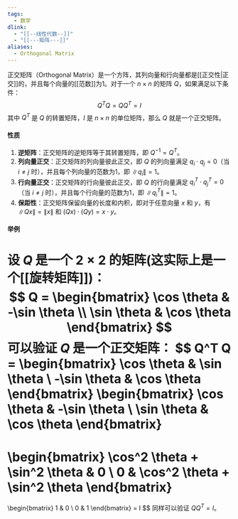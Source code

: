 ```yaml
---
tags:
  - 数学
dlink:
  - "[[--线性代数--]]"
  - "[[---矩阵---]]"
aliases:
  - Orthogonal Matrix
---
```

正交矩阵（Orthogonal Matrix）是一个方阵，其列向量和行向量都是[[正交性|正交]]的，并且每个向量的[[范数]]为1。对于一个 $n \times n$ 的矩阵 $Q$，如果满足以下条件：
$$
Q^T Q = Q Q^T = I
$$
其中 $Q^T$ 是 $Q$ 的转置矩阵，$I$ 是 $n \times n$ 的单位矩阵，那么 $Q$ 就是一个正交矩阵。
#### 性质
1. **逆矩阵**：正交矩阵的逆矩阵等于其转置矩阵，即 $Q^{-1} = Q^T$。
2. **列向量正交**：正交矩阵的列向量彼此正交，即 $Q$ 的列向量满足 $q_i \cdot q_j = 0$（当 $i \neq j$ 时），并且每个列向量的范数为1，即 $\|q_i\| = 1$。
3. **行向量正交**：正交矩阵的行向量彼此正交，即 $Q$ 的行向量满足 $q_i^T \cdot q_j^T = 0$（当 $i \neq j$ 时），并且每个行向量的范数为1，即 $\|q_i^T\| = 1$。
4. **保距性**：正交矩阵保留向量的长度和内积，即对于任意向量 $x$ 和 $y$，有 $\|Qx\| = \|x\|$ 和 $(Qx) \cdot (Qy) = x \cdot y$。
#### 举例
设 $Q$ 是一个 $2 \times 2$ 的矩阵(这实际上是一个[[旋转矩阵]])：
$$
Q = \begin{bmatrix}
\cos \theta & -\sin \theta \\
\sin \theta & \cos \theta
\end{bmatrix}
$$
可以验证 $Q$ 是一个正交矩阵：
$$
Q^T Q = \begin{bmatrix}
\cos \theta & \sin \theta \\
-\sin \theta & \cos \theta
\end{bmatrix}
\begin{bmatrix}
\cos \theta & -\sin \theta \\
\sin \theta & \cos \theta
\end{bmatrix}
=
\begin{bmatrix}
\cos^2 \theta + \sin^2 \theta & 0 \\
0 & \cos^2 \theta + \sin^2 \theta
\end{bmatrix}
=
\begin{bmatrix}
1 & 0 \\
0 & 1
\end{bmatrix}
= I
$$
同样可以验证 $Q Q^T = I$。
